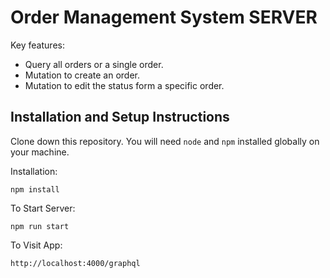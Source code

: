 # Order Management System SERVER

Key features:

- Query all orders or a single order.
- Mutation to create an order.
- Mutation to edit the status form a specific order.

## Installation and Setup Instructions

Clone down this repository. You will need `node` and `npm` installed globally on your machine.

Installation:

`npm install`

To Start Server:

`npm run start`

To Visit App:

`http://localhost:4000/graphql`

